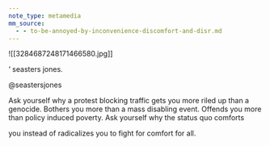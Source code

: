 ```yaml
---
note_type: metamedia
mm_source:
  - - to-be-annoyed-by-inconvenience-discomfort-and-disr.md
---
```


![[3284687248171466580.jpg]]

‘ seasters jones.

@seastersjones

Ask yourself why a protest blocking
traffic gets you more riled up than a
genocide. Bothers you more than a
mass disabling event. Offends you
more than policy induced poverty. Ask
yourself why the status quo comforts

you instead of radicalizes you to fight
for comfort for all.

